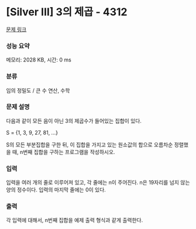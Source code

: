 # [Silver III] 3의 제곱 - 4312 

[문제 링크](https://www.acmicpc.net/problem/4312) 

### 성능 요약

메모리: 2028 KB, 시간: 0 ms

### 분류

임의 정밀도 / 큰 수 연산, 수학

### 문제 설명

<p>
	다음과 같이 모든 음이 아닌 3의 제곱수가 들어있는 집합이 있다.</p>

<p>
	S = {1, 3, 9, 27, 81, ...}</p>

<p>
	S의 모든 부분집합을 구한 뒤, 이 집합을 가지고 있는 원소값의 합으로 오름차순 정렬했을 때, n번째 집합을 구하는 프로그램을 작성하시오.</p>

### 입력 

 <p>
	입력을 여러 개의 줄로 이루어져 있고, 각 줄에는 n이 주어진다. n은 19자리를 넘지 않는 양의 정수이다. 입력의 마지막 줄에는 0이 있다. </p>

### 출력 

 <p>
	각 입력에 대해서, n번째 집합을 예제 출력 형식과 같게 출력한다.</p>


